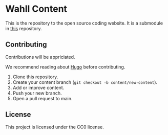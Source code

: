 # Wahll Content

This is the repository to the open source coding website. It is a submodule in [this](https://github.com/simonwahll/wahllref) repository. 

## Contributing

Contributions will be appriciated. 

We recommend reading about [Hugo](https://gohugo.io/) before contributing.

1. Clone this repository.
2. Create your content branch (`git checkout -b content/new-content`).
3. Add or improve content.
4. Push your new branch.
5. Open a pull request to main.

## License

This project is licensed under the CC0 license.